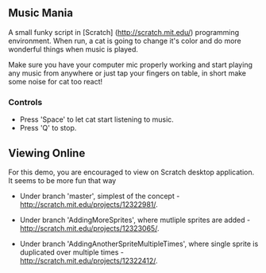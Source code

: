 Music Mania 
-----------

A small funky script in [Scratch] (http://scratch.mit.edu/) programming environment. When run, a cat is going to change it's color and do more wonderful things when music is played.

Make sure you have your computer mic properly working and start playing any music from anywhere or just tap your fingers on table, in short make some noise for cat too react!

### Controls

* Press 'Space' to let cat start listening to music.
* Press 'Q' to stop.

Viewing Online 
--------------

For this demo, you are encouraged to view on Scratch desktop application. It seems to be more fun that way

* Under branch 'master', simplest of the concept - http://scratch.mit.edu/projects/12322981/.

* Under branch 'AddingMoreSprites', where mutliple sprites are added - http://scratch.mit.edu/projects/12323065/.

* Under branch 'AddingAnotherSpriteMultipleTimes', where single sprite is duplicated over multiple times - http://scratch.mit.edu/projects/12322412/.




 